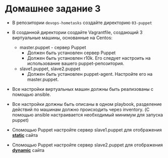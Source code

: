 # Домашнее задание 3

- В репозитории `devops-hometasks` создайте директорию `03-puppet`
- В созданной директории создайте Vagrantfile, создающий 3 виртуальные машины, основанные на Centos:
  - master.puppet - сервер Puppet
	  - Должен быть установлен сервер Puppet
	  - Должен быть установлен r10k. Его следует настроить на использование вашего puppet-репозитория.
  -	slave1.puppet, slave2.puppet
	  - Должен быть установлен puppet-agent. Настройте его на master.puppet.
- Все настройки виртуальных машин должны быть реализованы с помощью ansible.
- Все настройки должны быть описаны в одном playbook, разделение действий по машинам должно происходить через inventory. (С помощью ansible настраивается необходимый минимум для запуска puppet)

- Спомощью Puppet настройте сервер slave1.puppet для отображения **[static](files/index.html)** сайта
- Спомощью Puppet настройте сервер slave2.puppet для отображения **[dynamic](files/index.php)** сайта

